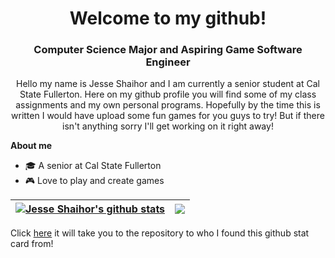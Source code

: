 <h1 align = "center">Welcome to my github!</h1>
<h3 align = "center">Computer Science Major and Aspiring Game Software Engineer</h3>
<p align = "center">
  Hello my name is Jesse Shaihor and I am currently a senior student at Cal State Fullerton. Here on my github profile you will find some of my class assignments and my own personal programs. Hopefully by the time this is written I would have upload some fun games for you guys to try! But if there isn't anything sorry I'll get working on it right away! 
</p>

**About me**
- 🎓 A senior at Cal State Fullerton
- 🎮 Love to play and create games
  
| <a href="https://github.com/anuraghazra/github-readme-stats"><img align="center" src="https://github-readme-stats.vercel.app/api?username=jcshaihor&show_icons=true&include_all_commits=true&theme=buefy&hide_border=true" alt="Jesse Shaihor's github stats" /></a> | <a href="https://github.com/anuraghazra/github-readme-stats"><img align="center" src="https://github-readme-stats.vercel.app/api/top-langs/?username=jcshaihor&layout=compact&theme=buefy&hide_border=true" /></a> |
| ------------- | ------------- |


Click [here](https://github.com/anuraghazra/github-readme-stats) it will take you to the repository to who I found this github stat card from!

